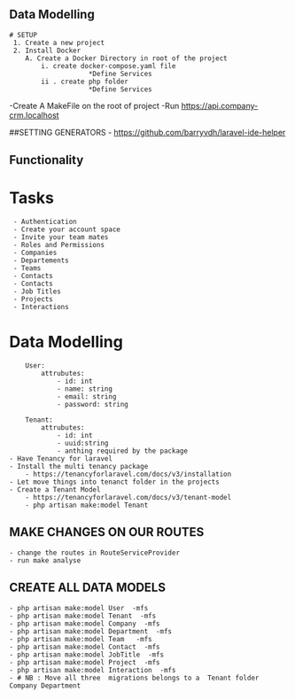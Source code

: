 ## Data Modelling 
    # SETUP
     1. Create a new project
     2. Install Docker
        A. Create a Docker Directory in root of the project
            i. create docker-compose.yaml file
                        *Define Services
            ii . create php folder
                        *Define Services

-Create A MakeFile on the root of project
    -Run
https://api.company-crm.localhost

##SETTING GENERATORS 
    - https://github.com/barryvdh/laravel-ide-helper

## Functionality
  # Tasks
     - Authentication
     - Create your account space
     - Invite your team mates
     - Roles and Permissions    
     - Companies
     - Departements
     - Teams
     - Contacts 
     - Contacts 
     - Job Titles
     - Projects 
     - Interactions

  # Data Modelling 
        User:
            attrubutes:
                - id: int 
                - name: string
                - email: string
                - password: string
               
        Tenant:
            attrubutes:
                - id: int 
                - uuid:string
                - anthing required by the package
    - Have Tenancy for laravel
    - Install the multi tenancy package
        - https://tenancyforlaravel.com/docs/v3/installation      
    - Let move things into tenanct folder in the projects
    - Create a Tenant Model
        - https://tenancyforlaravel.com/docs/v3/tenant-model
        - php artisan make:model Tenant

## MAKE CHANGES ON OUR ROUTES 
    - change the routes in RouteServiceProvider
    - run make analyse

## CREATE ALL DATA MODELS 
    - php artisan make:model User  -mfs 
    - php artisan make:model Tenant  -mfs 
    - php artisan make:model Company  -mfs 
    - php artisan make:model Department  -mfs 
    - php artisan make:model Team   -mfs 
    - php artisan make:model Contact  -mfs 
    - php artisan make:model JobTitle  -mfs 
    - php artisan make:model Project  -mfs 
    - php artisan make:model Interaction  -mfs 
    - # NB : Move all three  migrations belongs to a  Tenant folder Company Department
